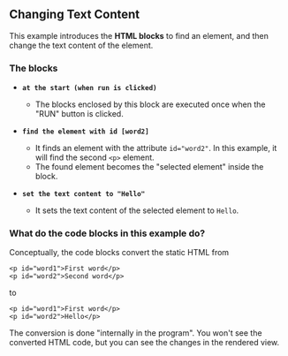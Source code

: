 ## Changing Text Content

This example introduces the **HTML blocks** to find an element, and then change the text content of the element.

### The blocks
- **`at the start (when run is clicked)`**
  - The blocks enclosed by this block are executed once
    when the "RUN" button is clicked.

- **`find the element with id [word2]`**
  - It finds an element with the attribute `id="word2"`. In this example, it will find the second `<p>` element.
  - The found element becomes the "selected element" inside the block.

- **`set the text content to "Hello"`**
  - It sets the text content of the selected element to `Hello`.

### What do the code blocks in this example do?
Conceptually, the code blocks convert the static HTML from
```
<p id="word1">First word</p>
<p id="word2">Second word</p>
```
to
```
<p id="word1">First word</p>
<p id="word2">Hello</p>
```

The conversion is done "internally in the program". You won't see the converted HTML code, but you can see the changes in the rendered view.

